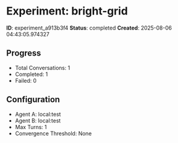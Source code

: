 # Experiment: bright-grid

**ID**: experiment_a913b3f4
**Status**: completed
**Created**: 2025-08-06 04:43:05.974327

## Progress

- Total Conversations: 1
- Completed: 1
- Failed: 0

## Configuration

- Agent A: local:test
- Agent B: local:test
- Max Turns: 1
- Convergence Threshold: None
